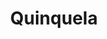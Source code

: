 ---
title: "Quinquela"
url: /ciudad-autonoma-de-buenos-aires/quinquela-avenida-manuel-a-montes-de-oca/
shop: pintura
---